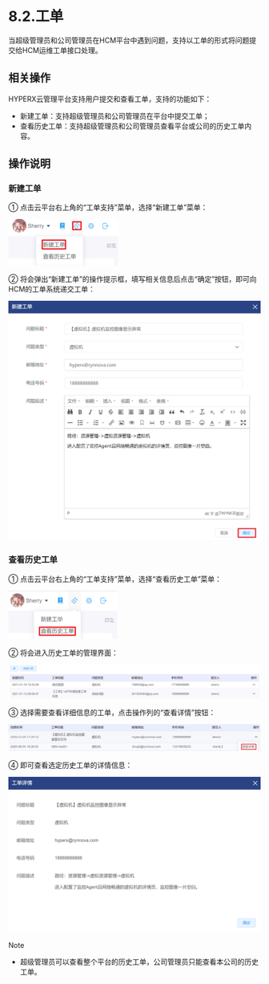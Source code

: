 # 8.2.工单

当超级管理员和公司管理员在HCM平台中遇到问题，支持以工单的形式将问题提交给HCM运维工单接口处理。

## 相关操作

HYPERX云管理平台支持用户提交和查看工单，支持的功能如下：

- 新建工单：支持超级管理员和公司管理员在平台中提交工单；
- 查看历史工单：支持超级管理员和公司管理员查看平台或公司的历史工单内容。

## 操作说明

### 新建工单

① 点击云平台右上角的“工单支持”菜单，选择“新建工单”菜单：

<img src="tickets.assets/image-20201224172109125.png" alt="image-20201224172109125" style="zoom:50%;" />

② 将会弹出“新建工单”的操作提示框，填写相关信息后点击“确定”按钮，即可向HCM的工单系统递交工单：

<img src="tickets.assets/image-20201224172328748.png" alt="image-20201224172328748" style="zoom:50%;" />

### 查看历史工单

① 点击云平台右上角的“工单支持”菜单，选择“查看历史工单”菜单：

<img src="tickets.assets/image-20201224172414738.png" alt="image-20201224172414738" style="zoom:50%;" />

② 将会进入历史工单的管理界面：

![image-20210126150720159](tickets.assets/image-20210126150720159.png)

③ 选择需要查看详细信息的工单，点击操作列的“查看详情”按钮：

![image-20201224181058631](tickets.assets/image-20201224181058631.png)

④ 即可查看选定历史工单的详情信息：

<img src="tickets.assets/image-20201224181110797.png" alt="image-20201224181110797" style="zoom:50%;" />

> [!NOTE]
>
> - 超级管理员可以查看整个平台的历史工单，公司管理员只能查看本公司的历史工单。